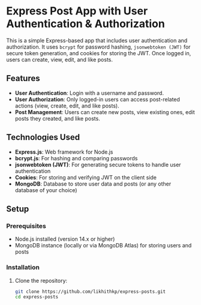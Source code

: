 # Express Post App with User Authentication & Authorization

This is a simple Express-based app that includes user authentication and authorization. It uses `bcrypt` for password hashing, `jsonwebtoken (JWT)` for secure token generation, and cookies for storing the JWT. Once logged in, users can create, view, edit, and like posts.

## Features

- **User Authentication**: Login with a username and password.
- **User Authorization**: Only logged-in users can access post-related actions (view, create, edit, and like posts).
- **Post Management**: Users can create new posts, view existing ones, edit posts they created, and like posts.

## Technologies Used

- **Express.js**: Web framework for Node.js
- **bcrypt.js**: For hashing and comparing passwords
- **jsonwebtoken (JWT)**: For generating secure tokens to handle user authentication
- **Cookies**: For storing and verifying JWT on the client side
- **MongoDB**: Database to store user data and posts (or any other database of your choice)

## Setup

### Prerequisites

- Node.js installed (version 14.x or higher)
- MongoDB instance (locally or via MongoDB Atlas) for storing users and posts

### Installation

1. Clone the repository:
   ```bash
   git clone https://github.com/likhithkp/express-posts.git
   cd express-posts
